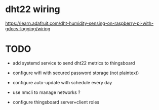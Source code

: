 
# dht22 wiring

https://learn.adafruit.com/dht-humidity-sensing-on-raspberry-pi-with-gdocs-logging/wiring

# TODO

- add systemd service to send dht22 metrics to thingsboard
- configure wifi with secured password storage (not plaintext)
- configure auto-update with schedule every day

- use nmcli to manage networks ?

- configure thingsboard server+client roles

